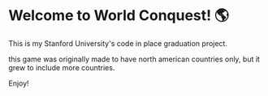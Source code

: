 # Welcome to World Conquest! 🌎
This is my Stanford University's code in place graduation project.

this game was originally made to have north american countries only, but it grew to include more countries.

Enjoy!
